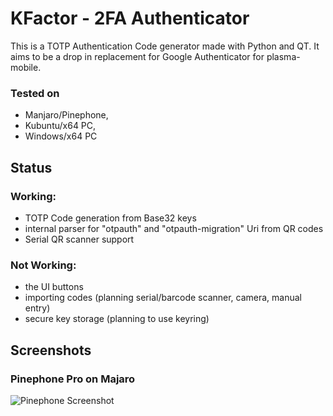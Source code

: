 KFactor - 2FA Authenticator
=============================
This is a TOTP Authentication Code generator made with Python and QT. It aims to be a drop in replacement for Google Authenticator for plasma-mobile.

### Tested on 
- Manjaro/Pinephone, 
- Kubuntu/x64 PC, 
- Windows/x64 PC

## Status
### Working:
- TOTP Code generation from Base32 keys
- internal parser for "otpauth" and "otpauth-migration" Uri from QR codes
- Serial QR scanner support

### Not Working:
- the UI buttons
- importing codes (planning serial/barcode scanner, camera, manual entry)
- secure key storage (planning to use keyring)

## Screenshots
### Pinephone Pro on Majaro
![Pinephone Screenshot](https://i.imgur.com/TXtywTF.png)
